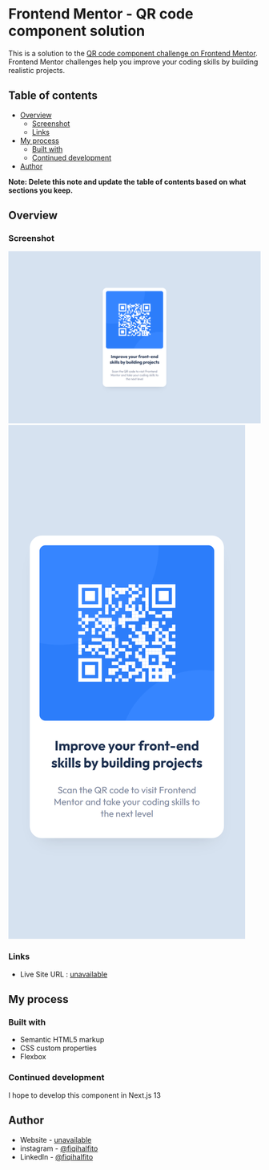 # Frontend Mentor - QR code component solution

This is a solution to the [QR code component challenge on Frontend Mentor](https://www.frontendmentor.io/challenges/qr-code-component-iux_sIO_H). Frontend Mentor challenges help you improve your coding skills by building realistic projects. 

## Table of contents

- [Overview](#overview)
  - [Screenshot](#screenshot)
  - [Links](#links)
- [My process](#my-process)
  - [Built with](#built-with)
  - [Continued development](#continued-development)
- [Author](#author)

**Note: Delete this note and update the table of contents based on what sections you keep.**

## Overview

### Screenshot

![](./screenshot/desktop.png)
![](./screenshot/mobile.png)

### Links

- Live Site URL : [unavailable](https://fiqihalfito.github.io)

## My process

### Built with

- Semantic HTML5 markup
- CSS custom properties
- Flexbox

### Continued development

I hope to develop this component in Next.js 13

## Author

- Website - [unavailable](https://www.your-site.com)
- instagram - [@fiqihalfito](https://www.instagram.com/fiqihalfito)
- LinkedIn - [@fiqihalfito](https://www.linkedin.com/in/fiqih-alfito/)
